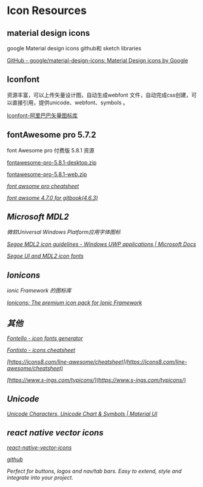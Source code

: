 # Icon Resources

## material design icons

google Material design icons github和 sketch libraries

[GitHub - google/material-design-icons: Material Design icons by Google](https://github.com/google/material-design-icons)

## Iconfont

资源丰富，可以上传矢量设计图，自动生成webfont 文件，自动完成css创建，可以直接引用，提供unicode、webfont、symbols 。

[Iconfont-阿里巴巴矢量图标库](https://www.iconfont.cn/)

## fontAwesome pro 5.7.2

font Awesome pro  付费版 5.8.1 资源

[fontawesome-pro-5.8.1-desktop.zip](https://static.jovi.cc/fontawesome-pro-5.8.1-desktop.zip)

[fontawesome-pro-5.8.1-web.zip](https://static.jovi.cc/fontawesome-pro-5.8.1-web.zip)

<i class="fal fa-file-text"><i/> [font awsome pro cheatsheet](https://fontawesome.com/cheatsheet/pro)

<i class="fal fa-file-text"><i/>[ font awsome 4.7.0 for gitbook(4.6.3)](https://fontawesome.com/v4.7.0/cheatsheet/)

## Microsoft MDL2

微软*Universal Windows Platform*应用字体图标

[Segoe MDL2 icon guidelines - Windows UWP applications | Microsoft Docs](https://docs.microsoft.com/en-us/windows/uwp/design/style/segoe-ui-symbol-font)

[Segoe UI and MDL2 icon fonts](https://aka.ms/SegoeFonts)

## Ionicons

ionic Framework 的图标库

[Ionicons: The premium icon pack for Ionic Framework](https://ionicons.com/)

## 其他

[Fontello - icon fonts generator](http://fontello.com/)

[Fontisto - icons cheatsheet](https://www.fontisto.com/icons-cheatsheet)

[https://icons8.com/line-awesome/cheatsheet](https://icons8.com/line-awesome/cheatsheet)

[https://www.s-ings.com/typicons/](https://www.s-ings.com/typicons/) 

## Unicode

[Unicode Characters, Unicode Chart & Symbols | Material UI](https://www.materialui.co/unicode-characters)

## react native vector icons

[react-native-vector-icons](https://oblador.github.io/react-native-vector-icons/)

[github](https://github.com/oblador/react-native-vector-icons)

Perfect for buttons, logos and nav/tab bars. Easy to extend, style and integrate into your project.